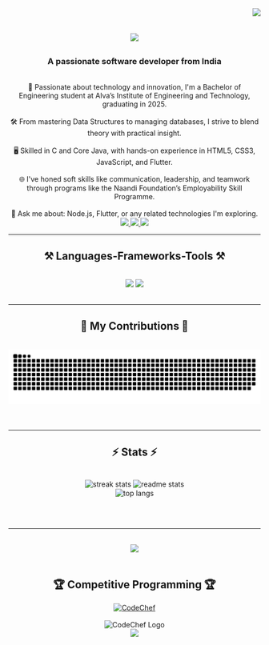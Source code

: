 <img align="right" src="https://visitor-badge.laobi.icu/badge?page_id=salesp07.salesp07" />

<body style="background-image: url('https://tse3.mm.bing.net/th?id=OIP.DrQ9r0UM3pZwCrGXo-8d6QHaEI&pid=Api&P=0&h=180'); background-size: cover; background-repeat: no-repeat; background-attachment: fixed;">
    <h1 align="center">
        <img src="https://readme-typing-svg.herokuapp.com/?font=Righteous&size=35&center=true&vCenter=true&width=500&height=70&duration=4000&lines=Hi+There!+👋;+I'm+Vinay!;" />
    </h1>
</body>
<h3 align="center">A passionate software developer from India</h3>

<br/>

<div align="center">
    🚀 Passionate about technology and innovation, I'm a Bachelor of Engineering student at Alva’s Institute of Engineering and Technology, graduating in 2025.
    <br/><br/>
    🛠️ From mastering Data Structures to managing databases, I strive to blend theory with practical insight.
    <br/><br/>
    🖥️ Skilled in C and Core Java, with hands-on experience in HTML5, CSS3, JavaScript, and Flutter.
    <br/><br/>
    🌐 I've honed soft skills like communication, leadership, and teamwork through programs like the Naandi Foundation’s Employability Skill Programme.
    <br/><br/>
    💬 Ask me about: Node.js, Flutter, or any related technologies I'm exploring.
</div>

<div align="center"> 
    <a href="mailto:vinaykumarss904@gmail.com">
        <img src="https://img.shields.io/badge/Gmail-333333?style=for-the-badge&logo=gmail&logoColor=red" />
    </a>
    <a href="https://www.linkedin.com/in/vinayakumarass/" target="_blank">
        <img src="https://img.shields.io/badge/LinkedIn-0077B5?style=for-the-badge&logo=linkedin&logoColor=white" />
    </a>
    <a href="https://vinaya-kumarass.github.io/projects.github.io/VinayakumaraSS/" target="_blank">
        <img src="https://img.shields.io/badge/Portfolio-FF5722?style=for-the-badge&logo=todoist&logoColor=white" />
    </a>
</div>

<hr/>

<h2 align="center">⚒️ Languages-Frameworks-Tools ⚒️</h2>
<br/>
<div align="center">
    <img src="https://skillicons.dev/icons?i=bootstrap,html,css,flutter,vscode,github,figma,git" />
    <img src="https://skillicons.dev/icons?i=python,javascript,c,java,mysql,php" /><br>
</div>

<br/>
<hr/>

<div align="center">
    <h2>🐍 My Contributions 🐍</h2>
    <br>
    <img alt="snake eating my contributions" src="https://raw.githubusercontent.com/salesp07/salesp07/output/github-contribution-grid-snake.svg" />
    <br/><br/><br/>
</div>

<hr/>

<h2 align="center">⚡ Stats ⚡</h2>
<br>
<div align=center>
    <img width=390 src="https://github-readme-streak-stats-salesp07.vercel.app/?user=salesp07&count_private=true&theme=react&border_radius=10" alt="streak stats"/>
    <img width=390 src="https://github-readme-stats-salesp07.vercel.app/api?username=salesp07&count_private=true&show_icons=true&theme=react&rank_icon=github&border_radius=10" alt="readme stats" />
    <br/>
    <img width=325 align="center" src="https://github-readme-stats-salesp07.vercel.app/api/top-langs/?username=salesp07&hide=HTML&langs_count=8&layout=compact&theme=react&border_radius=10&size_weight=0.5&count_weight=0.5&exclude_repo=github-readme-stats" alt="top langs" />
</div>

<br/><br/>

<hr/>

<br/>

<div align="center">
    <a href='https://vinaya-kumarass.github.io/projects.github.io/VinayakumaraSS/' target='_blank'><img height='64' style='border:0px;height:44px;' src='https://www.bing.com/images/search?view=detailV2&ccid=DvRi86EU&id=7F66CD49F476214688D3A385A380493C82885FF7&thid=OIP.DvRi86EUB0BhOhB7DVDy4AHaE8&mediaurl=https%3A%2F%2Fstatic.vecteezy.com%2Fti%2Fvetor-gratis%2Fp2%2F11824579-botao-visualizar-portfolio-balao-de-fala-veja-o-modelo-de-banner-da-web-de-portfolio-ilustracaoial-vetor.jpg&exph=1280&expw=1920&q=portfolio+banner&form=IRPRST&ck=BCA8C919DE60EB70AC74EF8B6C514410&selectedindex=16&itb=0&ajaxhist=0&ajaxserp=0&pivotparams=insightsToken%3Dccid_QiTcH%252Brc*cp_ED1425DE1CE83042497A95280EDEF89C*mid_38088CB38B008210A8504A04221CF1C70163F149*rcid_ED1425DE1CE83042497A95280EDEF89C*thid_OIP.QiTcH-rczrtGUezETH0sSAHaFL&rcid=BCA8C919DE60EB70AC74EF8B6C514410&vt=0&sim=11&ajaxhist=0&ajaxserp=0' /></a>
</div>

<br/>

<div align="center">
    <h2>🏆 Competitive Programming 🏆</h2>
    <a href="https://www.codechef.com/users/salesp07" target="_blank">
        <img src="https://www.codechef.com/images/CC-Logo.png" alt="CodeChef" width="200"/>
    </a>
    <br/><br/>
    <img src="https://cdn.codechef.com/sites/all/themes/abessive/images/codechef-logo.png" alt="CodeChef Logo" width="200"/>
    <br/>
    <a href="https://www.codechef.com/users/salesp07" target="_blank">
        <img src="https://img.shields.io/badge/CodeChef-5C5C5C?style=for-the-badge&logo=codechef&logoColor=white" />
    </a>
</div>

<br/>
